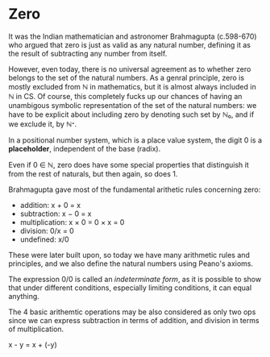# Zero


It was the Indian mathematician and astronomer Brahmagupta (c.598-670) who argued that zero is just as valid as any natural number, defining it as the result of subtracting any number from itself.

However, even today, there is no universal agreement as to whether zero belongs to the set of the natural numbers. As a genral principle, zero is mostly excluded from ℕ in mathematics, but it is almost always included in ℕ in CS. Of course, this completely fucks up our chances of having an unambigous symbolic representation of the set of the natural numbers: we have to be explicit about including zero by denoting such set by ℕ₀, and if we exclude it, by ℕᐩ.

In a positional number system, which is a place value system, the digit
0 is a **placeholder**, independent of the base (radix).

Even if 0 ∈ ℕ, zero does have some special properties that distinguish it from the rest of naturals, but then again, so does 1.

Brahmagupta gave most of the fundamental arithetic rules concerning zero:
- addition: x + 0 = x
- subtraction: x − 0 = x
- multiplication: x × 0 = 0 × x = 0
- division: 0/x = 0
- undefined: x/0

These were later built upon, so today we have many arithmetic rules and principles, and we also define the natural numbers using Peano's axioms.

The expression 0/0 is called an *indeterminate form*, as it is possible to show that under different conditions, especially limiting conditions, it can equal anything.


The 4 basic arithemtic operations may be also considered as only two ops since we can express subtraction in terms of addition, and division in terms of multiplication.

x - y = x + (-y)
